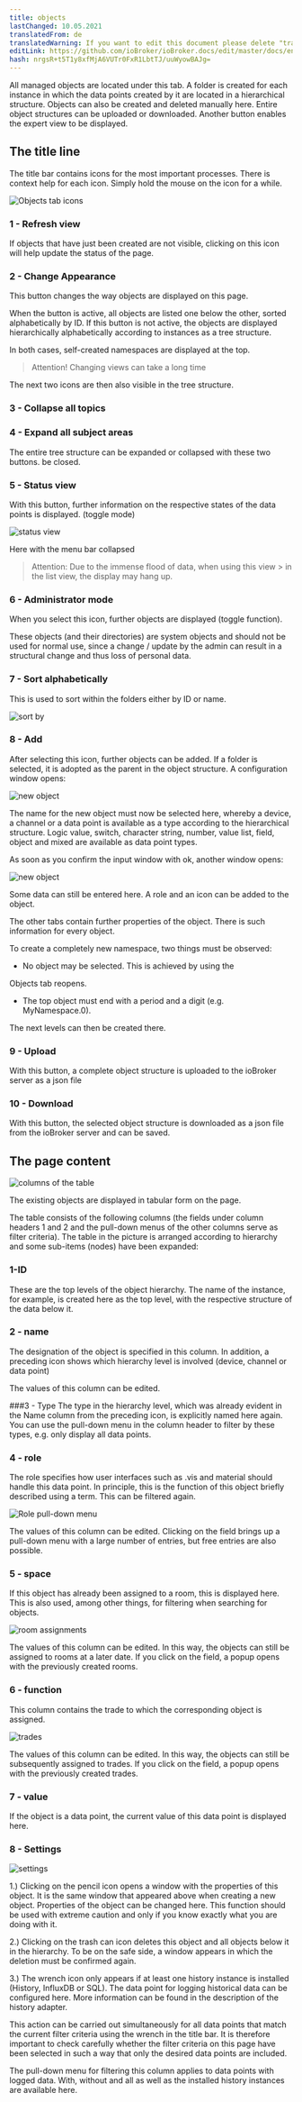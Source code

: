 ```yaml
---
title: objects
lastChanged: 10.05.2021
translatedFrom: de
translatedWarning: If you want to edit this document please delete "translatedFrom" field, elsewise this document will be translated automatically again
editLink: https://github.com/ioBroker/ioBroker.docs/edit/master/docs/en/admin/objects.md
hash: nrgsR+t5T1y8xfMjA6VUTr0FxR1LbtTJ/uuWyowBAJg=
---
```

All managed objects are located under this tab. A folder is created for each instance in which the data points created by it are located in a hierarchical structure. Objects can also be created and deleted manually here. Entire object structures can be uploaded or downloaded. Another button enables the expert view to be displayed.

## The title line
The title bar contains icons for the most important processes. There is context help for each icon. Simply hold the mouse on the icon for a while.

![Objects tab icons](../../de/admin/media/ADMIN_Objekte_numbers.png)

### 1 - Refresh view
If objects that have just been created are not visible, clicking on this icon will help update the status of the page.

### 2 - Change Appearance
This button changes the way objects are displayed on this page.

When the button is active, all objects are listed one below the other, sorted alphabetically by ID. If this button is not active, the objects are displayed hierarchically alphabetically according to instances as a tree structure.

In both cases, self-created namespaces are displayed at the top.

>Attention! Changing views can take a long time

The next two icons are then also visible in the tree structure.

### 3 - Collapse all topics
### 4 - Expand all subject areas
The entire tree structure can be expanded or collapsed with these two buttons.
be closed.

### 5 - Status view
With this button, further information on the respective states of the data points is displayed. (toggle mode)

![status view](../../de/admin/media/ADMIN_Objekte_status_tree.png)

Here with the menu bar collapsed

> Attention: Due to the immense flood of data, when using this view > in the list view, the display may hang up.

### 6 - Administrator mode
When you select this icon, further objects are displayed (toggle function).

These objects (and their directories) are system objects and should not be used for normal use, since a change / update by the admin can result in a structural change and thus loss of personal data.

### 7 - Sort alphabetically
This is used to sort within the folders either by ID or name.

![sort by](../../de/admin/media/ADMIN_Objekte_Sortieren.gif)

### 8 - Add
After selecting this icon, further objects can be added.
If a folder is selected, it is adopted as the parent in the object structure. A configuration window opens:

![new object](../../de/admin/media/ADMIN_Objekte_new_01.png)

The name for the new object must now be selected here, whereby a device, a channel or a data point is available as a type according to the hierarchical structure. Logic value, switch, character string, number, value list, field, object and mixed are available as data point types.

As soon as you confirm the input window with ok, another window opens:

![new object](../../de/admin/media/ADMIN_Objekte_new_02.png)

Some data can still be entered here. A role and an icon can be added to the object.

The other tabs contain further properties of the object. There is such information for every object.

To create a completely new namespace, two things must be observed:

* No object may be selected. This is achieved by using the

Objects tab reopens.

* The top object must end with a period and a digit (e.g. MyNamespace.0).

The next levels can then be created there.

### 9 - Upload
With this button, a complete object structure is uploaded to the ioBroker server as a json file

### 10 - Download
With this button, the selected object structure is downloaded as a json file from the ioBroker server and can be saved.

## The page content
![columns of the table](../../de/admin/media/ADMIN_Objekte_numbers02.png)

The existing objects are displayed in tabular form on the page.

The table consists of the following columns (the fields under column headers 1 and 2 and the pull-down menus of the other columns serve as filter criteria). The table in the picture is arranged according to hierarchy and some sub-items (nodes) have been expanded:

### 1-ID
These are the top levels of the object hierarchy. The name of the instance, for example, is created here as the top level, with the respective structure of the data below it.

### 2 - name
The designation of the object is specified in this column. In addition, a preceding icon shows which hierarchy level is involved (device, channel or data point)

The values of this column can be edited.

###3 - Type
The type in the hierarchy level, which was already evident in the Name column from the preceding icon, is explicitly named here again. You can use the pull-down menu in the column header to filter by these types, e.g. only display all data points.

### 4 - role
The role specifies how user interfaces such as .vis and material should handle this data point. In principle, this is the function of this object briefly described using a term. This can be filtered again.

![Role pull-down menu](../../de/admin/media/ADMIN_Objekte_role.png)

The values of this column can be edited. Clicking on the field brings up a pull-down menu with a large number of entries, but free entries are also possible.

### 5 - space
If this object has already been assigned to a room, this is displayed here.
This is also used, among other things, for filtering when searching for objects.

![room assignments](../../de/admin/media/ADMIN_Objekte_rooms.png)

The values of this column can be edited. In this way, the objects can still be assigned to rooms at a later date. If you click on the field, a popup opens with the previously created rooms.

### 6 - function
This column contains the trade to which the corresponding object is assigned.

![trades](../../de/admin/media/ADMIN_Objekte_functions.png)

The values of this column can be edited. In this way, the objects can still be subsequently assigned to trades. If you click on the field, a popup opens with the previously created trades.

### 7 - value
If the object is a data point, the current value of this data point is displayed here.

### 8 - Settings
![settings](../../de/admin/media/ADMIN_Objekte_numbers03.png)

1.) Clicking on the pencil icon opens a window with the properties of this object. It is the same window that appeared above when creating a new object. Properties of the object can be changed here. This function should be used with extreme caution and only if you know exactly what you are doing with it.

2.) Clicking on the trash can icon deletes this object and all objects below it in the hierarchy. To be on the safe side, a window appears in which the deletion must be confirmed again.

3.) The wrench icon only appears if at least one history instance is installed (History, InfluxDB or SQL). The data point for logging historical data can be configured here.
More information can be found in the description of the history adapter.

This action can be carried out simultaneously for all data points that match the current filter criteria using the wrench in the title bar. It is therefore important to check carefully whether the filter criteria on this page have been selected in such a way that only the desired data points are included.

The pull-down menu for filtering this column applies to data points with logged data. With, without and all as well as the installed history instances are available here.
